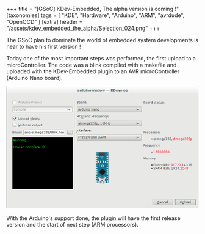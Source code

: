 +++
title = "[GSoC] KDev-Embedded, The alpha version is coming !"
[taxonomies]
tags = [ "KDE", "Hardware", "Arduino", "ARM", "avrdude", "OpenOCD" ]
[extra]
header = "/assets/kdev_embedded_the_alpha/Selection_024.png"
+++

The GSoC plan to dominate the world of embedded system developments is near to have his first version !

Today one of the most important steps was performed, the first upload to a microController. The code was a blink compiled with a makefile and uploaded with the KDev-Embedded plugin to an AVR microController (Arduino Nano board).

<!-- more -->

![upload](/assets/kdev_embedded_the_alpha/Selection_024.png)

With the Arduino's support done, the plugin will have the first release version and the start of next step (ARM processors).
